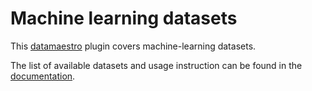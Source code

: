 # Machine learning datasets

This [datamaestro](https://github.com/bpiwowar/datamaestro) plugin covers machine-learning datasets.


The list of available datasets and usage instruction can be found in the [documentation](http://bpiwowar.github.io/datamaestro_ml/).
